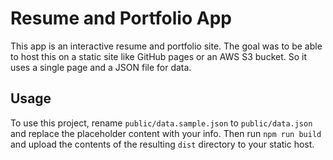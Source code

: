 # Resume and Portfolio App

This app is an interactive resume and portfolio site. The goal was to be able to host this on a static site like GitHub
pages or an AWS S3 bucket. So it uses a single page and a JSON file for data.

## Usage

To use this project, rename `public/data.sample.json` to `public/data.json` and replace the placeholder content with
your info. Then run `npm run build` and upload the contents of the resulting `dist` directory to your static host.
